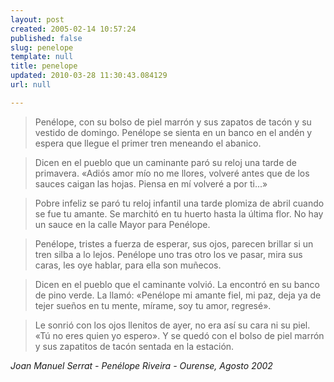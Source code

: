 ```yaml
---
layout: post
created: 2005-02-14 10:57:24
published: false
slug: penelope
template: null
title: penelope
updated: 2010-03-28 11:30:43.084129
url: null

---
```


> Penélope,
> con su bolso de piel marrón
> y sus zapatos de tacón
> y su vestido de domingo.
> Penélope
> se sienta en un banco en el andén
> y espera que llegue el primer tren
> meneando el abanico.

> Dicen en el pueblo
> que un caminante paró
> su reloj
> una tarde de primavera.
> &#171;Adiós amor mío
> no me llores, volveré
> antes que 
> de los sauces caigan las hojas.
> Piensa en mí
> volveré a por ti...&#187;

> Pobre infeliz
> se paró tu reloj infantil
> una tarde plomiza de abril
> cuando se fue tu amante.
> Se marchitó
> en tu huerto hasta la última flor.
> No hay un sauce en la calle Mayor
> para Penélope.

> Penélope,
> tristes a fuerza de esperar,
> sus ojos, parecen brillar
> si un tren silba a lo lejos.
> Penélope
> uno tras otro los ve pasar,
> mira sus caras, les oye hablar,
> para ella son muñecos.

> Dicen en el pueblo
> que el caminante volvió.
> La encontró
> en su banco de pino verde.
> La llamó: &#171;Penélope
> mi amante fiel, mi paz,
> deja ya
> de tejer sueños en tu mente,
> mírame,
> soy tu amor, regresé&#187;.

> Le sonrió
> con los ojos llenitos de ayer,
> no era así su cara ni su piel.
> &#171;Tú no eres quien yo espero&#187;.
> Y se quedó
> con el bolso de piel marrón
> y sus zapatitos de tacón
> sentada en la estación.

<cite>Joan Manuel Serrat - Penélope</cite>
<i>Riveira - Ourense, Agosto 2002</i> 

